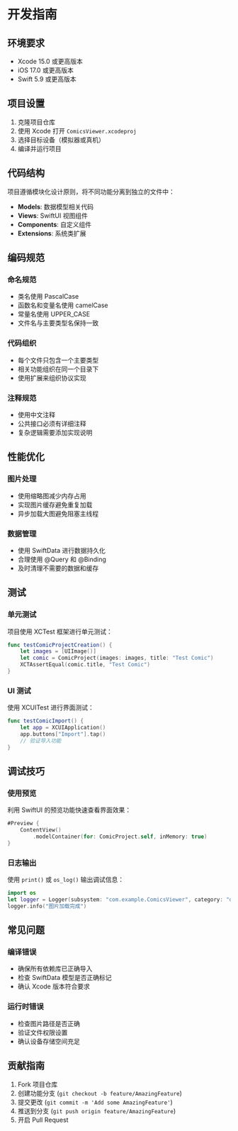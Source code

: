 # 开发指南

## 环境要求

- Xcode 15.0 或更高版本
- iOS 17.0 或更高版本
- Swift 5.9 或更高版本

## 项目设置

1. 克隆项目仓库
2. 使用 Xcode 打开 `ComicsViewer.xcodeproj`
3. 选择目标设备（模拟器或真机）
4. 编译并运行项目

## 代码结构

项目遵循模块化设计原则，将不同功能分离到独立的文件中：

- **Models**: 数据模型相关代码
- **Views**: SwiftUI 视图组件
- **Components**: 自定义组件
- **Extensions**: 系统类扩展

## 编码规范

### 命名规范

- 类名使用 PascalCase
- 函数名和变量名使用 camelCase
- 常量名使用 UPPER_CASE
- 文件名与主要类型名保持一致

### 代码组织

- 每个文件只包含一个主要类型
- 相关功能组织在同一个目录下
- 使用扩展来组织协议实现

### 注释规范

- 使用中文注释
- 公共接口必须有详细注释
- 复杂逻辑需要添加实现说明

## 性能优化

### 图片处理

- 使用缩略图减少内存占用
- 实现图片缓存避免重复加载
- 异步加载大图避免阻塞主线程

### 数据管理

- 使用 SwiftData 进行数据持久化
- 合理使用 @Query 和 @Binding
- 及时清理不需要的数据和缓存

## 测试

### 单元测试

项目使用 XCTest 框架进行单元测试：

```swift
func testComicProjectCreation() {
    let images = [UIImage()]
    let comic = ComicProject(images: images, title: "Test Comic")
    XCTAssertEqual(comic.title, "Test Comic")
}
```

### UI 测试

使用 XCUITest 进行界面测试：

```swift
func testComicImport() {
    let app = XCUIApplication()
    app.buttons["Import"].tap()
    // 验证导入功能
}
```

## 调试技巧

### 使用预览

利用 SwiftUI 的预览功能快速查看界面效果：

```swift
#Preview {
    ContentView()
        .modelContainer(for: ComicProject.self, inMemory: true)
}
```

### 日志输出

使用 `print()` 或 `os_log()` 输出调试信息：

```swift
import os
let logger = Logger(subsystem: "com.example.ComicsViewer", category: "debug")
logger.info("图片加载完成")
```

## 常见问题

### 编译错误

- 确保所有依赖库已正确导入
- 检查 SwiftData 模型是否正确标记
- 确认 Xcode 版本符合要求

### 运行时错误

- 检查图片路径是否正确
- 验证文件权限设置
- 确认设备存储空间充足

## 贡献指南

1. Fork 项目仓库
2. 创建功能分支 (`git checkout -b feature/AmazingFeature`)
3. 提交更改 (`git commit -m 'Add some AmazingFeature'`)
4. 推送到分支 (`git push origin feature/AmazingFeature`)
5. 开启 Pull Request